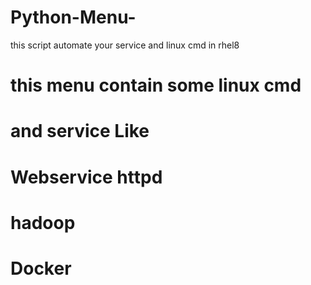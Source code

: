 # Python-Menu-
this script automate your service and linux cmd in rhel8


# this menu  contain  some linux cmd
# and  service Like
# Webservice httpd
# hadoop
# Docker
